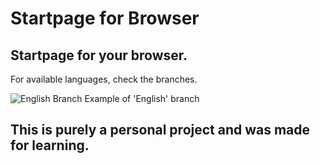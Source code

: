 # Startpage for Browser
## Startpage for your browser. <br/>

For available languages, check the branches. <br/>

![English Branch](https://i.imgur.com/d3yKOHW.jpg)
Example of 'English' branch <br/>

## This is purely a personal project and was made for learning.
